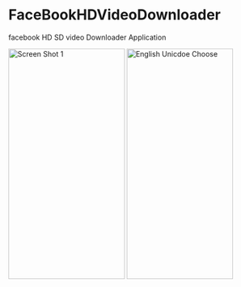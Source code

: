 # FaceBookHDVideoDownloader
facebook HD SD video Downloader Application 

<img alt="Screen Shot 1" src="https://github.com/dev-mgkaung/FaceBookHDVideoDownloader/blob/master/Google%20Pixel%203%201.png" width=230 height=456 />  <img alt="English Unicdoe Choose" src="https://github.com/dev-mgkaung/MMTVRadio/blob/master/screen_4.jpg" width=210 height=456 />

